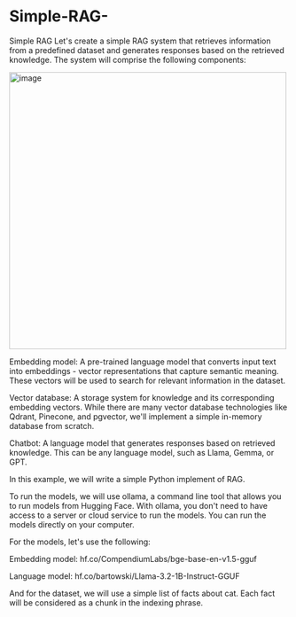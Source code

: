 # Simple-RAG-
Simple RAG
Let's create a simple RAG system that retrieves information from a predefined dataset and generates responses based on the retrieved knowledge. The system will comprise the following components:

<img src="https://huggingface.co/ngxson/demo_simple_rag_py/resolve/main/diagram_2_mermaid-423723682-light-mermaid.svg" alt="image" width="500" />




Embedding model: A pre-trained language model that converts input text into embeddings - vector representations that capture semantic meaning. These vectors will be used to search for relevant information in the dataset.

Vector database: A storage system for knowledge and its corresponding embedding vectors. While there are many vector database technologies like Qdrant, Pinecone, and pgvector, we'll implement a simple in-memory database from scratch.

Chatbot: A language model that generates responses based on retrieved knowledge. This can be any language model, such as Llama, Gemma, or GPT.



In this example, we will write a simple Python implement of RAG.

To run the models, we will use ollama, a command line tool that allows you to run models from Hugging Face. With ollama, you don't need to have access to a server or cloud service to run the models. You can run the models directly on your computer.

For the models, let's use the following:


Embedding model: hf.co/CompendiumLabs/bge-base-en-v1.5-gguf

Language model: hf.co/bartowski/Llama-3.2-1B-Instruct-GGUF

And for the dataset, we will use a simple list of facts about cat. Each fact will be considered as a chunk in the indexing phrase.
